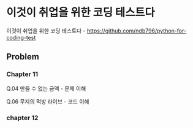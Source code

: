 # 이것이 취업을 위한 코딩 테스트다


이것이 취업을 위한 코딩 테스트다 - https://github.com/ndb796/python-for-coding-test

## Problem
### Chapter 11
Q.04 만들 수 없는 금액 - 문제 이해

Q.06 무지의 먹방 라이브 - 코드 이해

### chapter 12